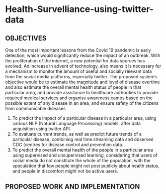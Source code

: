 # Health-Survelliance-using-twitter-data

## OBJECTIVES 
One of the most important lessons from the Covid 19 pandemic is early detection, which would significantly reduce the impact of an outbreak. With the proliferation of the internet, a new potential for data sources has evolved. An increase in advent of technology, also means it is necessary for a mechanism to monitor the amount of useful and socially relevant data from the social media platforms, especially twitter. The proposed system’s objective would be to estimate the magnitude and level of disease overtime and also estimate the overall mental health status of people in that particular area, and provide assistance to healthcare authorities to provide required medical services and organise awareness camps based on the possible extent of any disease in an area, and ensure safety of the citizens from communicable diseases

1) To predict the impact of a particular disease in a particular area, using various NLP (Natural Language Processing) models, after data acquisition using twitter
API.
2) To evaluate current trends, as well as predict future trends of a particular disease, combining real time streaming data and observed CDC (centres for disease control and prevention data.
3) To predict the overall mental health of the people in a particular area using supervised and unsupervised learning, considering that users of social media do not
constitute the whole of the population, with the speculation that few people might not post publicly about health status, and people in discomfort might not be active users.

## PROPOSED WORK AND IMPLEMENTATION 


